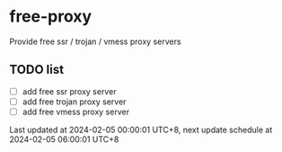 
# free-proxy
Provide free ssr / trojan / vmess proxy servers


## TODO list
- [ ] add free ssr proxy server
- [ ] add free trojan proxy server
- [ ] add free vmess proxy server

Last updated at 2024-02-05 00:00:01 UTC+8, next update schedule at 2024-02-05 06:00:01 UTC+8

